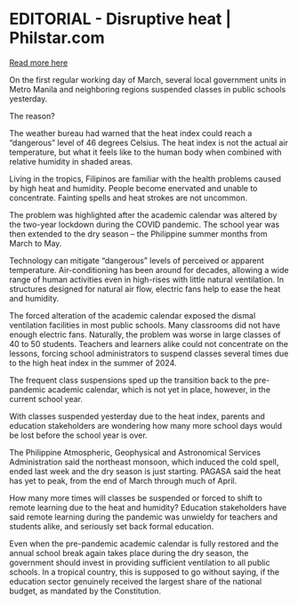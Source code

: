 # EDITORIAL - Disruptive heat | Philstar.com

[Read more here](https://www.philstar.com/opinion/2025/03/04/2425654/editorial-disruptive-heat)

On the first regular working day of March, several local government units in Metro Manila and neighboring regions suspended classes in public schools yesterday.

The reason?

The weather bureau had warned that the heat index could reach a “dangerous” level of 46 degrees Celsius. The heat index is not the actual air temperature, but what it feels like to the human body when combined with relative humidity in shaded areas.

Living in the tropics, Filipinos are familiar with the health problems caused by high heat and humidity. People become enervated and unable to concentrate. Fainting spells and heat strokes are not uncommon.

The problem was highlighted after the academic calendar was altered by the two-year lockdown during the COVID pandemic. The school year was then extended to the dry season – the Philippine summer months from March to May.

Technology can mitigate “dangerous” levels of perceived or apparent temperature. Air-conditioning has been around for decades, allowing a wide range of human activities even in high-rises with little natural ventilation. In structures designed for natural air flow, electric fans help to ease the heat and humidity.

The forced alteration of the academic calendar exposed the dismal ventilation facilities in most public schools. Many classrooms did not have enough electric fans. Naturally, the problem was worse in large classes of 40 to 50 students. Teachers and learners alike could not concentrate on the lessons, forcing school administrators to suspend classes several times due to the high heat index in the summer of 2024.

The frequent class suspensions sped up the transition back to the pre-pandemic academic calendar, which is not yet in place, however, in the current school year.

With classes suspended yesterday due to the heat index, parents and education stakeholders are wondering how many more school days would be lost before the school year is over.

The Philippine Atmospheric, Geophysical and Astronomical Services Administration said the northeast monsoon, which induced the cold spell, ended last week and the dry season is just starting. PAGASA said the heat has yet to peak, from the end of March through much of April.

How many more times will classes be suspended or forced to shift to remote learning due to the heat and humidity? Education stakeholders have said remote learning during the pandemic was unwieldy for teachers and students alike, and seriously set back formal education.

Even when the pre-pandemic academic calendar is fully restored and the annual school break again takes place during the dry season, the government should invest in providing sufficient ventilation to all public schools. In a tropical country, this is supposed to go without saying, if the education sector genuinely received the largest share of the national budget, as mandated by the Constitution.